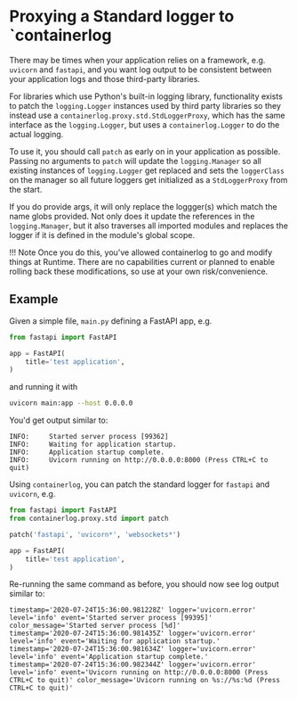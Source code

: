 # Proxying a Standard logger to `containerlog

There may be times when your application relies on a framework, e.g. `uvicorn` and `fastapi`, and you want log output to be consistent between your application logs and those third-party libraries.

For libraries which use Python's built-in logging library, functionality exists to patch the `logging.Logger` instances used by third party libraries so they instead use a `containerlog.proxy.std.StdLoggerProxy`, which has the same interface as the `logging.Logger`, but uses a `containerlog.Logger` to do the actual logging.

To use it, you should call `patch` as early on in your application as possible. Passing no arguments to `patch` will update the `logging.Manager` so all existing instances of `logging.Logger` get replaced and sets the `loggerClass` on the manager so all future loggers get initialized as a `StdLoggerProxy` from the start.

If you do provide args, it will only replace the loggger(s) which match the name globs provided. Not only does it update the references in the `logging.Manager`, but it also traverses all imported modules and replaces the logger if it is defined in the module's global scope.

!!! Note
    Once you do this, you've allowed containerlog to go and modify things at Runtime. There are no capabilities current or planned to enable rolling back these modifications, so use at your own risk/convenience.

## Example

Given a simple file, `main.py` defining a FastAPI app, e.g.

```python
from fastapi import FastAPI

app = FastAPI(
    title='test application',
)
```

and running it with

```bash
uvicorn main:app --host 0.0.0.0
```

You'd get output similar to:

```
INFO:     Started server process [99362]
INFO:     Waiting for application startup.
INFO:     Application startup complete.
INFO:     Uvicorn running on http://0.0.0.0:8000 (Press CTRL+C to quit)
```

Using `containerlog`, you can patch the standard logger for `fastapi` and `uvicorn`, e.g.

```python
from fastapi import FastAPI
from containerlog.proxy.std import patch

patch('fastapi', 'uvicorn*', 'websockets*')

app = FastAPI(
    title='test application',
)
```

Re-running the same command as before, you should now see log output similar to:

```
timestamp='2020-07-24T15:36:00.981228Z' logger='uvicorn.error' level='info' event='Started server process [99395]' color_message='Started server process [%d]'
timestamp='2020-07-24T15:36:00.981435Z' logger='uvicorn.error' level='info' event='Waiting for application startup.'
timestamp='2020-07-24T15:36:00.981634Z' logger='uvicorn.error' level='info' event='Application startup complete.'
timestamp='2020-07-24T15:36:00.982344Z' logger='uvicorn.error' level='info' event='Uvicorn running on http://0.0.0.0:8000 (Press CTRL+C to quit)' color_message='Uvicorn running on %s://%s:%d (Press CTRL+C to quit)'
```
